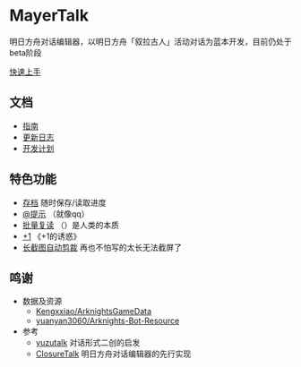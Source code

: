 # MayerTalk

明日方舟对话编辑器，以明日方舟「叙拉古人」活动对话为蓝本开发，目前仍处于beta阶段  
  
[快速上手](https://www.mayertalk.top/docs/guide/start.html)  
 
 ## 文档
 
 - [指南](https://www.mayertalk.top/docs/guide/start.html)
 - [更新日志](https://www.mayertalk.top/docs/about/change_log.html)
 - [开发计划](https://github.com/orgs/Arkfans/projects/2/views/1)

 ## 特色功能
 
 - [存档](https://www.mayertalk.top/docs/guide/feature.html#%E5%AD%98%E6%A1%A3)  随时保存/读取进度
 - [@提示](https://www.mayertalk.top/docs/guide/feature.html#%E6%8F%90%E7%A4%BA) （就像qq）
 - [批量复读](https://www.mayertalk.top/docs/guide/feature.html#%E6%89%B9%E9%87%8F%E5%A4%8D%E8%AF%BB) （）是人类的本质
 - [+1](https://www.mayertalk.top/docs/guide/feature.html#%E5%BF%AB%E6%8D%B7-1) 《+1的诱惑》
 - [长截图自动剪裁](https://www.mayertalk.top/docs/guide/feature.html#%E9%95%BF%E6%88%AA%E5%9B%BE%E8%87%AA%E5%8A%A8%E5%89%AA%E8%A3%81)
   再也不怕写的太长无法截屏了
 
## 鸣谢
 
 - 数据及资源
   - [Kengxxiao/ArknightsGameData](https://github.com/Kengxxiao/ArknightsGameData)
   - [yuanyan3060/Arknights-Bot-Resource](https://github.com/yuanyan3060/Arknights-Bot-Resource)
 - 参考
   - [yuzutalk](https://www.yuzutalk.net/) 对话形式二创的启发
   - [ClosureTalk](https://github.com/ClosureTalk/closure-talk) 明日方舟对话编辑器的先行实现